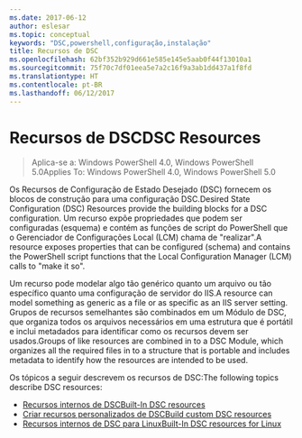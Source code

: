 ```yaml
---
ms.date: 2017-06-12
author: eslesar
ms.topic: conceptual
keywords: "DSC,powershell,configuração,instalação"
title: Recursos de DSC
ms.openlocfilehash: 62bf352b929d661e585e145e5aab0f44f13010a1
ms.sourcegitcommit: 75f70c7df01eea5e7a2c16f9a3ab1dd437a1f8fd
ms.translationtype: HT
ms.contentlocale: pt-BR
ms.lasthandoff: 06/12/2017
---
```

# <a name="dsc-resources"></a><span data-ttu-id="e63f3-103">Recursos de DSC</span><span class="sxs-lookup"><span data-stu-id="e63f3-103">DSC Resources</span></span>

><span data-ttu-id="e63f3-104">Aplica-se a: Windows PowerShell 4.0, Windows PowerShell 5.0</span><span class="sxs-lookup"><span data-stu-id="e63f3-104">Applies To: Windows PowerShell 4.0, Windows PowerShell 5.0</span></span>

<span data-ttu-id="e63f3-105">Os Recursos de Configuração de Estado Desejado (DSC) fornecem os blocos de construção para uma configuração DSC.</span><span class="sxs-lookup"><span data-stu-id="e63f3-105">Desired State Configuration (DSC) Resources provide the building blocks for a DSC configuration.</span></span> <span data-ttu-id="e63f3-106">Um recurso expõe propriedades que podem ser configuradas (esquema) e contém as funções de script do PowerShell que o Gerenciador de Configurações Local (LCM) chama de "realizar".</span><span class="sxs-lookup"><span data-stu-id="e63f3-106">A resource exposes properties that can be configured (schema) and contains the PowerShell script functions that the Local Configuration Manager (LCM) calls to "make it so".</span></span>

<span data-ttu-id="e63f3-107">Um recurso pode modelar algo tão genérico quanto um arquivo ou tão específico quanto uma configuração de servidor do IIS.</span><span class="sxs-lookup"><span data-stu-id="e63f3-107">A resource can model something as generic as a file or as specific as an IIS server setting.</span></span>  <span data-ttu-id="e63f3-108">Grupos de recursos semelhantes são combinados em um Módulo de DSC, que organiza todos os arquivos necessários em uma estrutura que é portátil e inclui metadados para identificar como os recursos devem ser usados.</span><span class="sxs-lookup"><span data-stu-id="e63f3-108">Groups of like resources are combined in to a DSC Module, which organizes all the required files in to a structure that is portable and includes metadata to identify how the resources are intended to be used.</span></span>  

<span data-ttu-id="e63f3-109">Os tópicos a seguir descrevem os recursos de DSC:</span><span class="sxs-lookup"><span data-stu-id="e63f3-109">The following topics describe DSC resources:</span></span>

- [<span data-ttu-id="e63f3-110">Recursos internos de DSC</span><span class="sxs-lookup"><span data-stu-id="e63f3-110">Built-In DSC resources</span></span>](builtInResource.md)
- [<span data-ttu-id="e63f3-111">Criar recursos personalizados de DSC</span><span class="sxs-lookup"><span data-stu-id="e63f3-111">Build custom DSC resources</span></span>](authoringResource.md)
- [<span data-ttu-id="e63f3-112">Recursos internos de DSC para Linux</span><span class="sxs-lookup"><span data-stu-id="e63f3-112">Built-In DSC resources for Linux</span></span>](lnxBuiltInResources.md)


